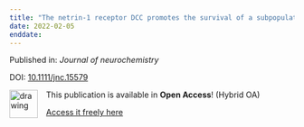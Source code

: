 ```yaml
---
title: "The netrin-1 receptor DCC promotes the survival of a subpopulation of midbrain dopaminergic neurons: Relevance for ageing and Parkinson's disease."
date: 2022-02-05
enddate:
---
```


Published in: *Journal of neurochemistry*

DOI: [10.1111/jnc.15579](https://doi.org/10.1111/jnc.15579)

<img src="https://upload.wikimedia.org/wikipedia/commons/thumb/7/77/Open_Access_logo_PLoS_transparent.svg/800px-Open_Access_logo_PLoS_transparent.svg.png" alt="drawing" width="50" align="left"/> &nbsp;&nbsp;&nbsp;This publication is available in **Open Access**! (Hybrid OA)

&nbsp;&nbsp;&nbsp;<a href="https://onlinelibrary.wiley.com/doi/pdfdirect/10.1111/jnc.15579">Access it freely here</a>

